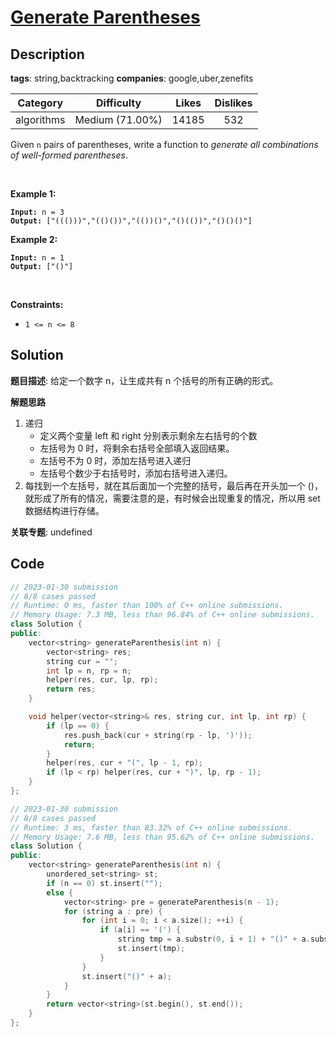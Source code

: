 # [Generate Parentheses](https://leetcode.com/problems/generate-parentheses/description/)

## Description

**tags**: string,backtracking
**companies**: google,uber,zenefits

|  Category  |   Difficulty    | Likes | Dislikes |
| :--------: | :-------------: | :---: | :------: |
| algorithms | Medium (71.00%) | 14185 |   532    |

<p>Given <code>n</code> pairs of parentheses, write a function to <em>generate all combinations of well-formed parentheses</em>.</p>

<p>&nbsp;</p>
<p><strong>Example 1:</strong></p>
<pre><code><strong>Input:</strong> n = 3
<strong>Output:</strong> ["((()))","(()())","(())()","()(())","()()()"]</code></pre><p><strong>Example 2:</strong></p>
<pre><code><strong>Input:</strong> n = 1
<strong>Output:</strong> ["()"]</code></pre>
<p>&nbsp;</p>
<p><strong>Constraints:</strong></p>

<ul>
  <li><code>1 &lt;= n &lt;= 8</code></li>
</ul>

## Solution

**题目描述**: 给定一个数字 n，让生成共有 n 个括号的所有正确的形式。

**解题思路**

1. 递归
   - 定义两个变量 left 和 right 分别表示剩余左右括号的个数
   - 左括号为 0 时，将剩余右括号全部填入返回结果。
   - 左括号不为 0 时，添加左括号进入递归
   - 左括号个数少于右括号时，添加右括号进入递归。
2. 每找到一个左括号，就在其后面加一个完整的括号，最后再在开头加一个 ()，就形成了所有的情况，需要注意的是，有时候会出现重复的情况，所以用 set 数据结构进行存储。

**关联专题**: undefined

## Code

```cpp
// 2023-01-30 submission
// 8/8 cases passed
// Runtime: 0 ms, faster than 100% of C++ online submissions.
// Memory Usage: 7.3 MB, less than 96.84% of C++ online submissions.
class Solution {
public:
    vector<string> generateParenthesis(int n) {
        vector<string> res;
        string cur = "";
        int lp = n, rp = n;
        helper(res, cur, lp, rp);
        return res;
    }

    void helper(vector<string>& res, string cur, int lp, int rp) {
        if (lp == 0) {
            res.push_back(cur + string(rp - lp, ')'));
            return;
        }
        helper(res, cur + "(", lp - 1, rp);
        if (lp < rp) helper(res, cur + ")", lp, rp - 1);
    }
};
```

```cpp
// 2023-01-30 submission
// 8/8 cases passed
// Runtime: 3 ms, faster than 83.32% of C++ online submissions.
// Memory Usage: 7.6 MB, less than 95.62% of C++ online submissions.
class Solution {
public:
    vector<string> generateParenthesis(int n) {
        unordered_set<string> st;
        if (n == 0) st.insert("");
        else {
            vector<string> pre = generateParenthesis(n - 1);
            for (string a : pre) {
                for (int i = 0; i < a.size(); ++i) {
                    if (a[i] == '(') {
                        string tmp = a.substr(0, i + 1) + "()" + a.substr(i + 1);
                        st.insert(tmp);
                    }
                }
                st.insert("()" + a);
            }
        }
        return vector<string>(st.begin(), st.end());
    }
};
```
